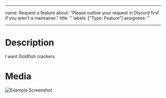 <!--
SPDX-FileCopyrightText: 2024 DEATHB4DEFEAT <77995199+DEATHB4DEFEAT@users.noreply.github.com>
SPDX-FileCopyrightText: 2024 stellar-novas <stellar_novas@riseup.net>
SPDX-FileCopyrightText: 2025 sleepyyapril <123355664+sleepyyapril@users.noreply.github.com>

SPDX-License-Identifier: AGPL-3.0-or-later AND MIT
-->

---
name: Request a feature
about: "Please outline your request in Discord first if you aren't a maintainer."
title: ''
labels: ["Type: Feature"]
assignees: ''

---

<!--
This is a loose format, write this however you need to
Remove these comments before submitting
-->

# Description
<!--
Explain your request in as much detail as you can
-->

I want Goldfish crackers

# Media
<!--
If applicable, add images or even a video to help explain your suggestion
-->

![Example Screenshot](https://example.com/thisimageisntreal.png)
